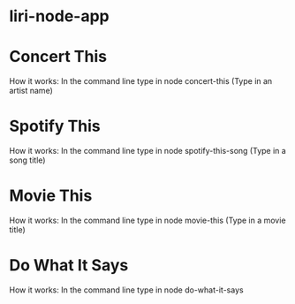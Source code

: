 # liri-node-app

# Concert This
How it works: In the command line type in node concert-this (Type in an artist name)

# Spotify This
How it works: In the command line type in node spotify-this-song (Type in a song title)

# Movie This
How it works: In the command line type in node movie-this (Type in a movie title)

# Do What It Says
How it works: In the command line type in node do-what-it-says
